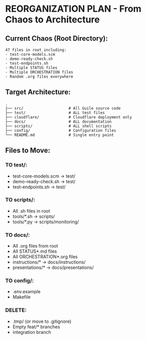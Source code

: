 # REORGANIZATION PLAN - From Chaos to Architecture

## Current Chaos (Root Directory):
```
47 files in root including:
- test-core-models.scm
- demo-ready-check.sh  
- test-endpoints.sh
- Multiple STATUS files
- Multiple ORCHESTRATION files
- Random .org files everywhere
```

## Target Architecture:
```
.
├── src/                    # All Guile source code
├── test/                   # ALL test files
├── cloudflare/             # Cloudflare deployment only
├── docs/                   # ALL documentation
├── scripts/                # ALL shell scripts
├── config/                 # Configuration files
└── README.md               # Single entry point
```

## Files to Move:

### TO test/:
- test-core-models.scm → test/
- demo-ready-check.sh → test/
- test-endpoints.sh → test/

### TO scripts/:
- All .sh files in root
- tools/*.sh → scripts/
- tools/*.py → scripts/monitoring/

### TO docs/:
- All .org files from root
- All STATUS*.md files
- All ORCHESTRATION*.org files
- instructions/* → docs/instructions/
- presentations/* → docs/presentations/

### TO config/:
- .env.example
- Makefile

### DELETE:
- .tmp/ (or move to .gitignore)
- Empty feat/* branches
- integration branch